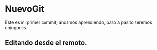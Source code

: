 # NuevoGit

Este es mi primer commit, andamos aprendiendo, paso a pasito seremos chingones.

## Editando desde el remoto.
